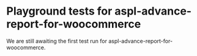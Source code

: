 # Playground tests for aspl-advance-report-for-woocommerce
We are still awaiting the first test run for aspl-advance-report-for-woocommerce.
